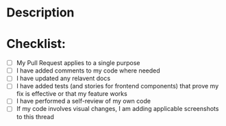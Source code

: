 # Description

<!--
Provide a summary of the changes made, and include some context, such as why the changes are needed. This is helpful to both reviewers, and for future reference.
-->

# Checklist:

- [ ] My Pull Request applies to a single purpose
- [ ] I have added comments to my code where needed
- [ ] I have updated any relavent docs
- [ ] I have added tests (and stories for frontend components) that prove my fix is effective or that my feature works
- [ ] I have performed a self-review of my own code
- [ ] If my code involves visual changes, I am adding applicable screenshots to this thread
